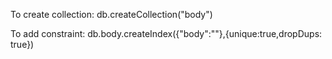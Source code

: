 To create collection:
db.createCollection("body")

To add constraint:
db.body.createIndex({"body":""},{unique:true,dropDups: true})